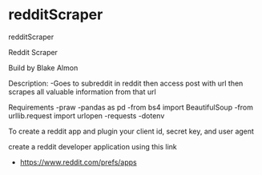 # redditScraper
 redditScraper

Reddit Scraper

Build by Blake Almon


Description:
-Goes to subreddit in reddit then access post with url then scrapes all valuable information from that url

Requirements
-praw
-pandas as pd
-from bs4 import BeautifulSoup
-from urllib.request import urlopen
-requests
-dotenv

To create a reddit app and plugin your client id, secret key, and user agent

create a reddit developer application using this link
- https://www.reddit.com/prefs/apps 

